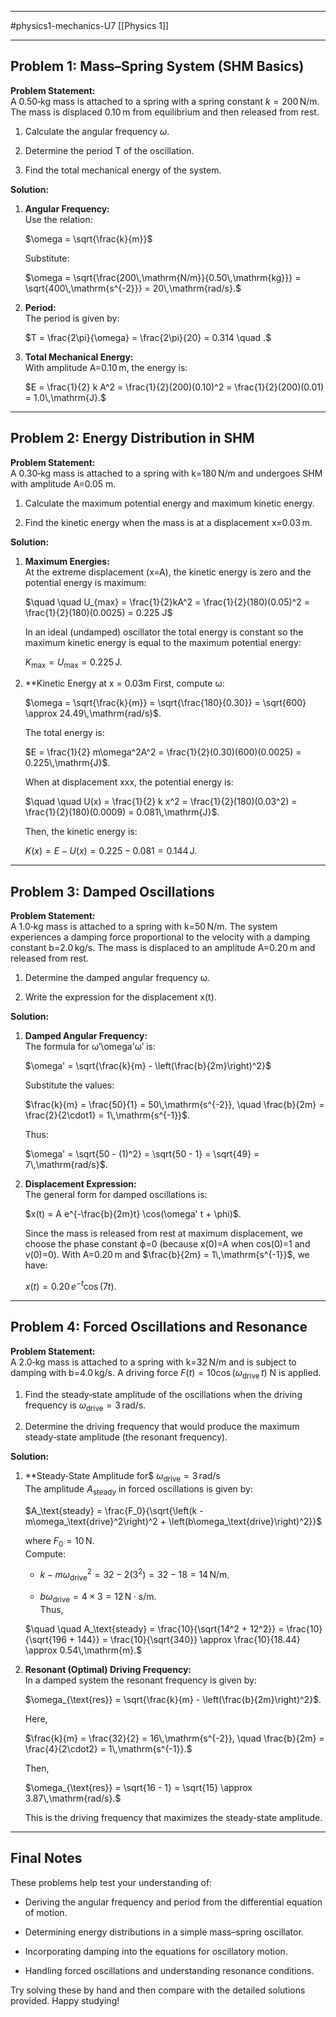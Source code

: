 _______
#physics1-mechanics-U7 
[[Physics 1]]
____________
## Problem 1: Mass–Spring System (SHM Basics)

**Problem Statement:**  
A 0.50‑kg mass is attached to a spring with a spring constant $k = 200\,\mathrm{N/m}$. The mass is displaced 0.10 m from equilibrium and then released from rest.

1. Calculate the angular frequency $\omega$.
    
2. Determine the period T of the oscillation.
    
3. Find the total mechanical energy of the system.
    

**Solution:**

1. **Angular Frequency:**  
    Use the relation:
    
    $\omega = \sqrt{\frac{k}{m}}$
    
    Substitute:
    
    $\omega = \sqrt{\frac{200\,\mathrm{N/m}}{0.50\,\mathrm{kg}}} = \sqrt{400\,\mathrm{s^{-2}}} = 20\,\mathrm{rad/s}.$
2. **Period:**  
    The period is given by:
    
    $T = \frac{2\pi}{\omega} = \frac{2\pi}{20} = 0.314 \quad .$
3. **Total Mechanical Energy:**  
    With amplitude A=0.10 m, the energy is:
    
    $E = \frac{1}{2} k A^2 = \frac{1}{2}(200)(0.10)^2 = \frac{1}{2}(200)(0.01) = 1.0\,\mathrm{J}.$

---

## Problem 2: Energy Distribution in SHM

**Problem Statement:**  
A 0.30‑kg mass is attached to a spring with k=180 N/m and undergoes SHM with amplitude A=0.05 m.

1. Calculate the maximum potential energy and maximum kinetic energy.
    
2. Find the kinetic energy when the mass is at a displacement x=0.03 m.
    

**Solution:**

1. **Maximum Energies:**  
    At the extreme displacement (x=A), the kinetic energy is zero and the potential energy is maximum:
    
    $\quad \quad U_{max} = \frac{1}{2}kA^2 = \frac{1}{2}(180)(0.05)^2 = \frac{1}{2}(180)(0.0025) = 0.225 J$
    
    In an ideal (undamped) oscillator the total energy is constant so the maximum kinetic energy is equal to the maximum potential energy:
    
    $K_{\max} = U_{\max} = 0.225\,\mathrm{J}$.
2. **Kinetic Energy at x = 0.03m 
    First, compute ω:
    
    $\omega = \sqrt{\frac{k}{m}} = \sqrt{\frac{180}{0.30}} = \sqrt{600} \approx 24.49\,\mathrm{rad/s}$.
    
    The total energy is:
    
    $E = \frac{1}{2} m\omega^2A^2 = \frac{1}{2}(0.30)(600)(0.0025) = 0.225\,\mathrm{J}$.
    
    When at displacement xxx, the potential energy is:
    
    $\quad \quad U(x) = \frac{1}{2} k x^2 = \frac{1}{2}(180)(0.03^2) = \frac{1}{2}(180)(0.0009) = 0.081\,\mathrm{J}$.
    
    Then, the kinetic energy is:
    
    $K(x) = E - U(x) = 0.225 - 0.081 = 0.144\,\mathrm{J}$.

---

## Problem 3: Damped Oscillations

**Problem Statement:**  
A 1.0‑kg mass is attached to a spring with k=50 N/m. The system experiences a damping force proportional to the velocity with a damping constant b=2.0 kg/s. The mass is displaced to an amplitude A=0.20 m and released from rest.

1. Determine the damped angular frequency ω.
    
2. Write the expression for the displacement x(t).
    

**Solution:**

1. **Damped Angular Frequency:**  
    The formula for ω′\omega'ω′ is:
    
    $\omega' = \sqrt{\frac{k}{m} - \left(\frac{b}{2m}\right)^2}$
    
    Substitute the values:
    
    $\frac{k}{m} = \frac{50}{1} = 50\,\mathrm{s^{-2}}, \quad \frac{b}{2m} = \frac{2}{2\cdot1} = 1\,\mathrm{s^{-1}}$.
    
    Thus:
    
    $\omega' = \sqrt{50 - (1)^2} = \sqrt{50 - 1} = \sqrt{49} = 7\,\mathrm{rad/s}$.
2. **Displacement Expression:**  
    The general form for damped oscillations is:
    
    $x(t) = A e^{-\frac{b}{2m}t} \cos(\omega' t + \phi)$.
    
    Since the mass is released from rest at maximum displacement, we choose the phase constant ϕ=0 (because x(0)=A when cos⁡(0)=1 and v(0)=0). With A=0.20 m and $\frac{b}{2m} = 1\,\mathrm{s^{-1}}$, we have:
    
    $x(t) = 0.20\,e^{-t}\cos(7t)$.

---

## Problem 4: Forced Oscillations and Resonance

**Problem Statement:**  
A 2.0‑kg mass is attached to a spring with k=32 N/m and is subject to damping with b=4.0 kg/s. A driving force $F(t) = 10\cos (\omega_\text{drive}\,t)$ N is applied.

1. Find the steady‑state amplitude of the oscillations when the driving frequency is $\omega_\text{drive} = 3\,\mathrm{rad/s}$.
    
2. Determine the driving frequency that would produce the maximum steady‑state amplitude (the resonant frequency).
    

**Solution:**

1. **Steady‑State Amplitude for$ $\omega_\text{drive} = 3\,\mathrm{rad/s}$  
    The amplitude $A_\text{steady}​$ in forced oscillations is given by:
    
    $A_\text{steady} = \frac{F_0}{\sqrt{\left(k - m\omega_\text{drive}^2\right)^2 + \left(b\omega_\text{drive}\right)^2}}$
    
    where $F_0 = 10\,\mathrm{N}$.  
    Compute:
    
    - $k - m\omega_\text{drive}^2 = 32 - 2(3^2) = 32 - 18 = 14\,\mathrm{N/m}$.
        
    - $b\omega_\text{drive} = 4 \times 3 = 12\,\mathrm{N\cdot s/m}$.  
        Thus,
        
    
    $\quad \quad A_\text{steady} = \frac{10}{\sqrt{14^2 + 12^2}} = \frac{10}{\sqrt{196 + 144}} = \frac{10}{\sqrt{340}} \approx \frac{10}{18.44} \approx 0.54\,\mathrm{m}.$
2. **Resonant (Optimal) Driving Frequency:**  
    In a damped system the resonant frequency is given by:
    
    $\omega_{\text{res}} = \sqrt{\frac{k}{m} - \left(\frac{b}{2m}\right)^2}​$.
    
    Here,
    
    $\frac{k}{m} = \frac{32}{2} = 16\,\mathrm{s^{-2}}, \quad \frac{b}{2m} = \frac{4}{2\cdot2} = 1\,\mathrm{s^{-1}}.$
    
    Then,
    
    $\omega_{\text{res}} = \sqrt{16 - 1} = \sqrt{15} \approx 3.87\,\mathrm{rad/s}.$
    
    This is the driving frequency that maximizes the steady‑state amplitude.
    

---

## Final Notes

These problems help test your understanding of:

- Deriving the angular frequency and period from the differential equation of motion.
    
- Determining energy distributions in a simple mass–spring oscillator.
    
- Incorporating damping into the equations for oscillatory motion.
    
- Handling forced oscillations and understanding resonance conditions.
    

Try solving these by hand and then compare with the detailed solutions provided. Happy studying!